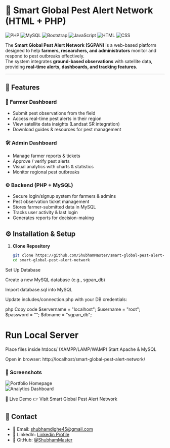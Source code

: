 # 🐞 Smart Global Pest Alert Network (HTML + PHP)

![PHP](https://img.shields.io/badge/PHP-777BB4?style=for-the-badge&logo=php&logoColor=white)
![MySQL](https://img.shields.io/badge/MySQL-005C84?style=for-the-badge&logo=mysql&logoColor=white)
![Bootstrap](https://img.shields.io/badge/Bootstrap-563D7C?style=for-the-badge&logo=bootstrap&logoColor=white)
![JavaScript](https://img.shields.io/badge/JavaScript-F7DF1E?style=for-the-badge&logo=javascript&logoColor=black)
![HTML](https://img.shields.io/badge/HTML-E34F26?style=for-the-badge&logo=html5&logoColor=white)
![CSS](https://img.shields.io/badge/CSS-1572B6?style=for-the-badge&logo=css3&logoColor=white)

The **Smart Global Pest Alert Network (SGPAN)** is a web-based platform designed to help **farmers, researchers, and administrators** monitor and respond to pest outbreaks effectively.  
The system integrates **ground-based observations** with satellite data, providing **real-time alerts, dashboards, and tracking features**.  

---

## 🚀 Features

### 🌱 Farmer Dashboard
- Submit pest observations from the field  
- Access real-time pest alerts in their region  
- View satellite data insights (Landsat SR integration)  
- Download guides & resources for pest management  

### 🛠️ Admin Dashboard
- Manage farmer reports & tickets  
- Approve / verify pest alerts  
- Visual analytics with charts & statistics  
- Monitor regional pest outbreaks  

### ⚙️ Backend (PHP + MySQL)
- Secure login/signup system for farmers & admins  
- Pest observation ticket management  
- Stores farmer-submitted data in MySQL  
- Tracks user activity & last login  
- Generates reports for decision-making  


## ⚙️ Installation & Setup

1. **Clone Repository**
   ```bash
   git clone https://github.com/ShubhamMaster/smart-global-pest-alert-network.git
   cd smart-global-pest-alert-network
Set Up Database

Create a new MySQL database (e.g., sgpan_db)

Import database.sql into MySQL

Update includes/connection.php with your DB credentials:

php
Copy code
$servername = "localhost";
$username   = "root";
$password   = "";
$dbname     = "sgpan_db";

# Run Local Server

Place files inside htdocs/ (XAMPP/LAMP/WAMP)
Start Apache & MySQL

Open in browser:
http://localhost/smart-global-pest-alert-network/

### 📸 Screenshots
![Portfolio Homepage](assets/screenshots/homepage.png)  
![Analytics Dashboard](assets/screenshots/analytics.png)  

🔗 Live Demo
👉 Visit Smart Global Pest Alert Network

## 📧 Contact  

- 📩 Email: [shubhamdighe45@gmail.com](mailto:youremail@example.com)  
- 💼 LinkedIn: [Linkedin Profile](https://linkedin.com/in/shubhamdighe)  
- 🐙 GitHub: [@ShubhamMaster](https://github.com/shubhammaster)  











